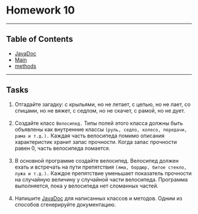 # Homework 10

---
## Table of Contents
* [JavaDoc](./org/example/methods/package-summary.html)
* [Main](./src/main/java/org/example/Main.java)
* [methods](./src/main/java/org/example/methods)
---
## Tasks

1. Отгадайте загадку: с крыльями, но не летает, с цепью, но не лает, со спицами,
но не вяжет, с седлом, но не скачет, с рамой, но не дует.<br><br>
2. Создайте класс `Велосипед.` Типы полей этого класса должны быть объявлены как
внутренние классы `(руль, седло, колесо, передачи, рама и т.д.).` Каждая часть
велосипеда помимо описания характеристик хранит запас прочности. Когда запас
прочности равен 0, часть велосипеда ломается.<br><br>
3. В основной программе создайте велосипед. Велосипед должен ехать и встречать
на пути препятствия `(яма, бордюр, битое стекло, лужа и т.д.).` Каждое 
препятствие уменьшает показатель прочности на случайную величину у случайной 
части велосипеда. Программа выполняется,
пока у велосипеда нет сломанных частей.<br><br>
4. Напишите [JavaDoc](./org/example/methods/package-summary.html) 
для написанных классов и  методов. Одним из способов 
сгенерируйте документацию.